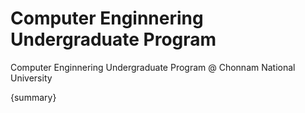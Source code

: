 # Computer Enginnering Undergraduate Program
Computer Enginnering Undergraduate Program @ Chonnam National University

{summary}
